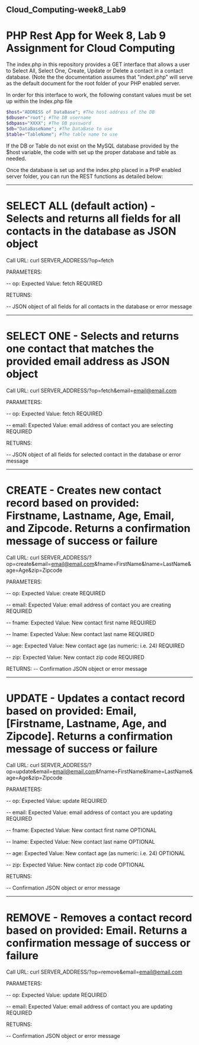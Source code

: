 ## Cloud_Computing-week8_Lab9
# PHP Rest App for Week 8, Lab 9 Assignment for Cloud Computing


The index.php in this repository provides a GET interface that allows a user to Select All, Select One, Create, Update or Delete a contact in a contact database. (Note the the documentation assumes that "indext.php" will serve as the default document for the root folder of your PHP enabled server.

In order for this interface to work, the following constant values must be set up within the Index.php file

```php
$host="ADDRESS of DataBase"; #The host address of the DB 
$dbuser="root"; #The DB username
$dbpass="XXXX"; #The DB password
$db="DataBaseName"; #The DataBase to use
$table="TableName"; #The table name to use
```

If the DB or Table do not exist on the MySQL database provided by the $host variable, the code with set up the proper database and table as needed.

Once the database is set up and the index.php placed in a PHP enabled server folder, you can run the REST functions as detailed below:

****
# SELECT ALL (default action) - Selects and returns all fields for all contacts in the database as JSON object

Call URL: curl SERVER_ADDRESS/?op=fetch

PARAMETERS:

-- op: Expected Value: fetch  REQUIRED

RETURNS:

-- JSON object of all fields for all contacts in the database or error message

*****
# SELECT ONE - Selects and returns one contact that matches the provided email address as JSON object

Call URL: curl SERVER_ADDRESS/?op=fetch&email=email@email.com

PARAMETERS:

-- op: Expected Value: fetch REQUIRED

-- email: Expected Value: email address of contact you are selecting REQUIRED

RETURNS:

-- JSON object of all fields for selected contact in the database or error message

****
# CREATE - Creates new contact record based on provided: Firstname, Lastname, Age, Email, and Zipcode. Returns a confirmation message of success or failure

Call URL: curl SERVER_ADDRESS/?op=create&email=email@email.com&fname=FirstName&lname=LastName&age=Age&zip=Zipcode

PARAMETERS:

-- op: Expected Value: create REQUIRED

-- email: Expected Value: email address of contact you are creating REQUIRED

-- fname: Expected Value: New contact first name REQUIRED

-- lname: Expected Value: New contact last name REQUIRED

-- age: Expected Value: New contact age (as numeric: i.e. 24) REQUIRED

-- zip: Expected Value: New contact zip code REQUIRED

RETURNS:
-- Confirmation JSON object or error message

****
# UPDATE - Updates a contact record based on provided: Email, [Firstname, Lastname, Age, and Zipcode]. Returns a confirmation message of success or failure

Call URL: curl SERVER_ADDRESS/?op=update&email=email@email.com&fname=FirstName&lname=LastName&age=Age&zip=Zipcode

PARAMETERS:

-- op: Expected Value: update REQUIRED

-- email: Expected Value: email address of contact you are updating REQUIRED

-- fname: Expected Value: New contact first name OPTIONAL

-- lname: Expected Value: New contact last name OPTIONAL

-- age: Expected Value: New contact age (as numeric: i.e. 24) OPTIONAL

-- zip: Expected Value: New contact zip code OPTIONAL

RETURNS:

-- Confirmation JSON object or error message

****
# REMOVE - Removes a contact record based on provided: Email. Returns a confirmation message of success or failure

Call URL: curl SERVER_ADDRESS/?op=remove&email=email@email.com

PARAMETERS:

-- op: Expected Value: update REQUIRED

-- email: Expected Value: email address of contact you are updating REQUIRED

RETURNS:

-- Confirmation JSON object or error message
